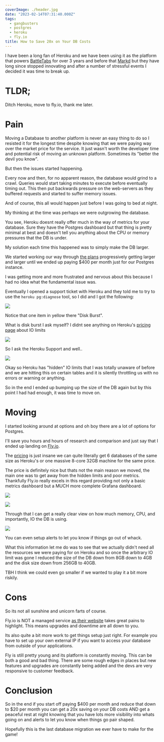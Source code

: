 ```yaml
---
coverImage: ./header.jpg
date: "2023-02-14T07:31:40.000Z"
tags:
  - gangbusters
  - postgres
  - heroku
  - fly.io
title: How to Save 20x on Your DB Costs
---
```


I have been a long fan of Heroku and we have been using it as the platform that powers [BattleTabs](https://battletabs.io/) for over 3 years and before that [Markd](https://markd.co) but they have long since stopped innovating and after a number of stressful events I decided it was time to break up.

# TLDR;

Ditch Heroku, move to fly.io, thank me later.

# Pain

Moving a Database to another platform is never an easy thing to do so I resisted it for the longest time despite knowing that we were paying way over the market price for the service. It just wasn't worth the developer time and potential risk of moving an unknown platform. Sometimes its "better the devil you know".

But then the issues started happening.

Every now and then, for no apparent reason, the database would grind to a crawl. Queries would start taking minutes to execute before eventually timing out. This then put backwards pressure on the web-servers as they buffered requests and started to suffer memory issues.

And of course, this all would happen just before I was going to bed at night.

My thinking at the time was perhaps we were outgrowing the database.

You see, Heroku doesnt really offer much in the way of metrics for your database. Sure they have the Postgres dashboard but that thing is pretty minimal at best and doesn't tell you anything about the CPU or memory pressures that the DB is under.

My solution each time this happened was to simply make the DB larger.

We started working our way through [the plans](https://elements.heroku.com/addons/heroku-postgresql#pricing) progressively getting larger and larger until we ended up paying $400 per month just for our Postgres instance.

I was getting more and more frustrated and nervous about this because I had no idea what the fundamental issue was.

Eventually I opened a support ticket with Heroku and they told me to try to use the `heroku pg:diagnose` tool, so I did and I got the following:

[![](./diagnose.png)](./diagnose.png)

Notice that one item in yellow there "Disk Burst".

What is disk burst I ask myself? I didnt see anything on Heroku's [pricing page](https://elements.heroku.com/addons/heroku-postgresql#pricing) about IO limits

[![](./pricing.png)](./pricing.png)

So I ask the Heroku Support and well..

[![](./support.png)](./support.png)

Okay so Heroku has "hidden" IO limits that I was totally unaware of before and we are hitting this on certain tables and it is silently throttling us with no errors or warning or anything.

So in the end I ended up bumping up the size of the DB again but by this point I had had enough, it was time to move on.

# Moving

I started looking around at options and oh boy there are a lot of options for Postgres.

I'll save you hours and hours of research and comparison and just say that I ended up landing on [Fly.io](http://fly.io/).

The [pricing](https://fly.io/docs/postgres/) is just insane we can quite literally get 6 databases of the same size as Heroku's or one massive 8-core 32GB machine for the same price.

The price is definitely nice but thats not the main reason we moved, the main one was to get away from the hidden limits and poor metrics. Thankfully Fly.io really excels in this regard providing not only a basic metrics dashboard but a MUCH more complete Grafana dashboard.

[![](./basic.png)](./basic.png)

[![](./grafana.png)](./grafana.png)

Through that I can get a really clear view on how much memory, CPU, and importantly, IO the DB is using.

[![](./io.png)](./io.png)

You can even setup alerts to let you know if things go out of whack.

What this information let me do was to see that we actually didn't need all the resources we were paying for on Heroku and so once the arbitrary IO limit was gone I reduced the size of the DB down from 8GB down to 4GB and the disk size down from 256GB to 40GB.

TBH I think we could even go smaller if we wanted to play it a bit more riskily.

# Cons

So its not all sunshine and unicorn farts of course.

Fly.io is NOT a managed service [as their website](https://fly.io/docs/postgres/getting-started/what-you-should-know/) takes great pains to highlight. This means upgrades and downtime are all down to you.

Its also quite a bit more work to get things setup just right. For example you have to set up your own external IP if you want to access your database from outside of your applications.

Fly is still pretty young and its platform is constantly moving. This can be both a good and bad thing. There are some rough edges in places but new features and upgrades are constantly being added and the devs are very responsive to customer feedback.

# Conclusion

So in the end if you start off paying $400 per month and reduce that down to $20 per month you can get a 20x saving on your DB costs AND get a peaceful rest at night knowing that you have lots more visibility into whats going on and alerts to let you know when things go pair shaped.

Hopefully this is the last database migration we ever have to make for the game!
